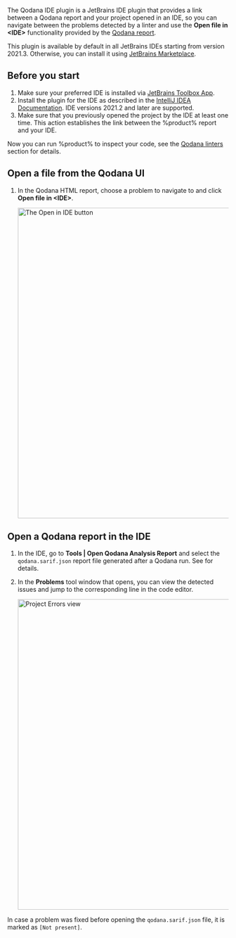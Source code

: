 [//]: # (title: Qodana IDE plugin)

The Qodana IDE plugin is a JetBrains IDE plugin that provides a link between a Qodana report and your project opened in 
an IDE, so you can navigate between the problems detected by a linter and use the **Open file in \<IDE\>** functionality 
provided by the [Qodana report](ui-overview.md). 

This plugin is available by default in all JetBrains IDEs starting from version 2021.3. Otherwise, you can install it
using [JetBrains Marketplace](https://plugins.jetbrains.com/plugin/16938-qodana).   

## Before you start

1. Make sure your preferred IDE is installed via [JetBrains Toolbox App](https://www.jetbrains.com/toolbox-app/).
2. Install the plugin for the IDE as described in the [IntelliJ IDEA Documentation](https://www.jetbrains.com/help/idea/?Managing_Plugins). IDE versions 2021.2 and later are supported.
3. Make sure that you previously opened the project by the IDE at least one time. This action establishes the link 
between the %product% report and your IDE.    

Now you can run %product% to inspect your code, see the [Qodana linters](linters.md) section for details.

## Open a file from the Qodana UI 

1. In the Qodana HTML report, choose a problem to navigate to and click **Open file in \<IDE\>**.

   <img src="qd-report-open-in-ide.png" dark-src="qd-report-open-in-ide_dark.png" alt="The Open in IDE button" width="706" border-effect="line"/>

## Open a Qodana report in the IDE

1. In the IDE, go to **Tools | Open Qodana Analysis Report** and select the 
`qodana.sarif.json` report file generated after a Qodana run. See [](qodana-inspection-output.md) for details.
2. In the **Problems** tool window that opens, you can view the detected issues and jump to the corresponding line in the code editor.

    <img src="qd-ide-plugin-project-errors.png" dark-src="qd-ide-plugin-project-errors_dark.png" alt="Project Errors view" width="706" border-effect="line"/>

In case a problem was fixed before opening the `qodana.sarif.json` file, it is marked as `[Not present]`.